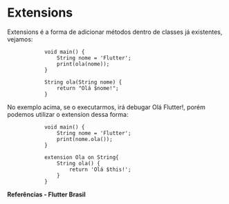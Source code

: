 # Extensions 

Extensions é a forma de adicionar métodos dentro de classes já existentes, vejamos:

                void main() {
                    String nome = 'Flutter';
                    print(ola(nome));
                }

                String ola(String nome) {
                    return "Olá $nome!";
                }
No exemplo acima, se o executarmos, irá debugar Olá Flutter!, porém podemos utilizar o extension dessa forma:

                void main() {
                    String nome = 'Flutter';
                    print(nome.ola());
                }

                extension Ola on String{
                    String ola() {
                        return 'Olá $this!';
                    }
                }


**Referências - Flutter Brasil**